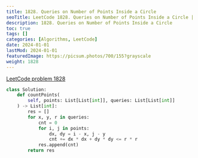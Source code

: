 ```yaml
---
title: 1828. Queries on Number of Points Inside a Circle
seoTitle: LeetCode 1828. Queries on Number of Points Inside a Circle | Python solution and explanation
description: 1828. Queries on Number of Points Inside a Circle
toc: true
tags: []
categories: [Algorithms, LeetCode]
date: 2024-01-01
lastMod: 2024-01-01
featuredImage: https://picsum.photos/700/155?grayscale
weight: 1828
---
```


[LeetCode problem 1828](https://leetcode.com/problems/queries-on-number-of-points-inside-a-circle/)

```python
class Solution:
    def countPoints(
        self, points: List[List[int]], queries: List[List[int]]
    ) -> List[int]:
        res = []
        for x, y, r in queries:
            cnt = 0
            for i, j in points:
                dx, dy = i - x, j - y
                cnt += dx * dx + dy * dy <= r * r
            res.append(cnt)
        return res

```
